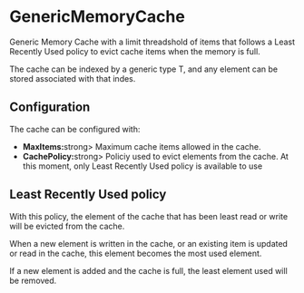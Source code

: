 # GenericMemoryCache
Generic Memory Cache with a limit threadshold of items that follows a Least Recently Used policy to evict cache items when the memory is full.

The cache can be indexed by a generic type T, and any element can be stored associated with that indes.

## Configuration
The cache can be configured with:

<ul>
  <li><strong>MaxItems:</strong>strong> Maximum cache items allowed in the cache. </li>
  <li><strong>CachePolicy:</strong>strong> Policiy used to evict elements from the cache. At this moment, only Least Recently Used policy is available to use</li>
</ul>

## Least Recently Used policy
With this policy, the element of the cache that has been least read or write will be evicted from the cache.

When a new element is written in the cache, or an existing item is updated or read in the cache, this element becomes the most used element.

If a new element is added and the cache is full, the least element used will be removed.
